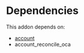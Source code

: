 # Dependencies

This addon depends on:

- [account](https://github.com/bringout/oca-ocb-accounting)
- account_reconcile_oca
